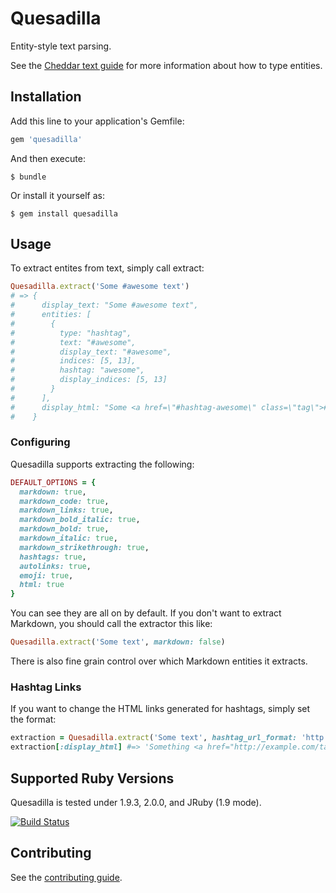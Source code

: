 # Quesadilla

Entity-style text parsing.

See the [Cheddar text guide](https://cheddarapp.com/text) for more information about how to type entities.

## Installation

Add this line to your application's Gemfile:

``` ruby
gem 'quesadilla'
```

And then execute:

    $ bundle

Or install it yourself as:

    $ gem install quesadilla

## Usage

To extract entites from text, simply call extract:

``` ruby
Quesadilla.extract('Some #awesome text')
# => {
#      display_text: "Some #awesome text",
#      entities: [
#        {
#          type: "hashtag",
#          text: "#awesome",
#          display_text: "#awesome",
#          indices: [5, 13],
#          hashtag: "awesome",
#          display_indices: [5, 13]
#        }
#      ],
#      display_html: "Some <a href=\"#hashtag-awesome\" class=\"tag\">#awesome</a> text"
#    }
```

### Configuring

Quesadilla supports extracting the following:

``` ruby
DEFAULT_OPTIONS = {
  markdown: true,
  markdown_code: true,
  markdown_links: true,
  markdown_bold_italic: true,
  markdown_bold: true,
  markdown_italic: true,
  markdown_strikethrough: true,
  hashtags: true,
  autolinks: true,
  emoji: true,
  html: true
}
```

You can see they are all on by default. If you don't want to extract Markdown, you should call the extractor this like:

``` ruby
Quesadilla.extract('Some text', markdown: false)
```

There is also fine grain control over which Markdown entities it extracts.

### Hashtag Links

If you want to change the HTML links generated for hashtags, simply set the format:

``` ruby
extraction = Quesadilla.extract('Some text', hashtag_url_format: 'http://example.com/hashtags/HASHTAG', hashtag_class_name: 'tag')
extraction[:display_html] #=> 'Something <a href="http://example.com/tags/tagged" class="hashtag">#tagged</a>'
```

## Supported Ruby Versions

Quesadilla is tested under 1.9.3, 2.0.0, and JRuby (1.9 mode).

[![Build Status](https://travis-ci.org/soffes/quesadilla.png?branch=master)](https://travis-ci.org/soffes/quesadilla)

## Contributing

See the [contributing guide](Contributing.markdown).
